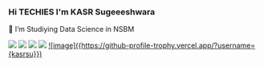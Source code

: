 ### Hi TECHIES I'm KASR Sugeeeshwara

🔭 I’m Studiying Data Science in NSBM


<img src="https://img.shields.io/badge/MongoDB-4EA94B?style=for-the-badge&logo=mongodb&logoColor=white" />


<img src="https://github-readme-streak-stats.herokuapp.com/?user={kasrsu}&theme={dark}" />
<img src="https://github-profile-trophy.vercel.app/?username={kasrsu}&theme={dark}" />
<img src="https://github-readme-stats.vercel.app/api/top-langs/?username={kasrsu}" />
<a href="https://github-profile-trophy.vercel.app/?username={kasrsu}">
![image]({https://github-profile-trophy.vercel.app/?username={kasrsu}})
